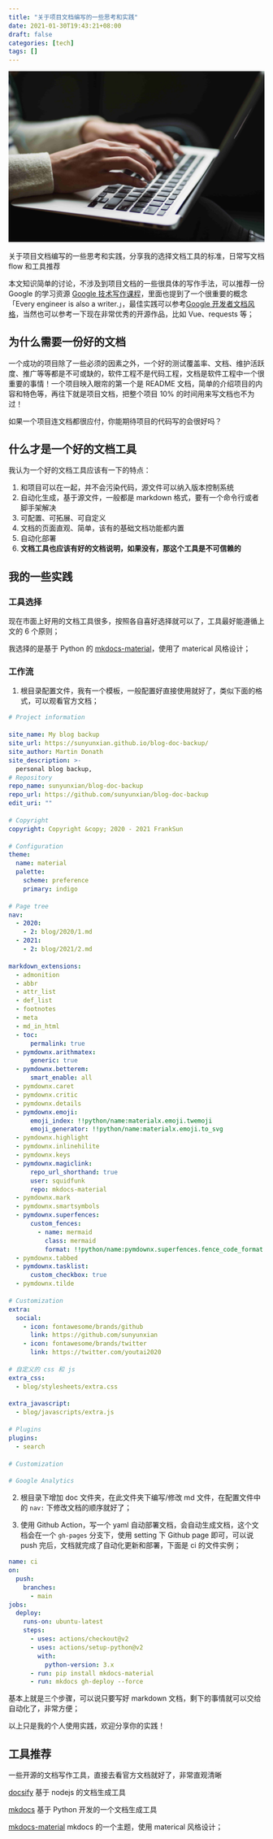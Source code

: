 ```yaml
---
title: "关于项目文档编写的一些思考和实践"
date: 2021-01-30T19:43:21+08:00
draft: false
categories: [tech]
tags: []
---
```


![about_tech](/images/tech_doc.jpg)

关于项目文档编写的一些思考和实践，分享我的选择文档工具的标准，日常写文档 flow 和工具推荐
<!-- more -->

本文知识简单的讨论，不涉及到项目文档的一些很具体的写作手法，可以推荐一份 Google 的学习资源 [Google 技术写作课程](https://developers.google.com/tech-writing)，里面也提到了一个很重要的概念「Every engineer is also a writer.」，最佳实践可以参考[Google 开发者文档风格](https://developers.google.com/style)，当然也可以参考一下现在非常优秀的开源作品，比如 Vue、requests 等；


## 为什么需要一份好的文档

一个成功的项目除了一些必须的因素之外，一个好的测试覆盖率、文档、维护活跃度、推广等等都是不可或缺的，软件工程不是代码工程，文档是软件工程中一个很重要的事情！一个项目映入眼帘的第一个是 README 文档，简单的介绍项目的内容和特色等，再往下就是项目文档，把整个项目 10% 的时间用来写文档也不为过！

如果一个项目连文档都很应付，你能期待项目的代码写的会很好吗？


## 什么才是一个好的文档工具

我认为一个好的文档工具应该有一下的特点：

1. 和项目可以在一起，并不会污染代码，源文件可以纳入版本控制系统
2. 自动化生成，基于源文件，一般都是 markdown 格式，要有一个命令行或者脚手架解决
3. 可配置、可拓展、可自定义
4. 文档的页面直观、简单，该有的基础文档功能都内置
5. 自动化部署
6. **文档工具也应该有好的文档说明，如果没有，那这个工具是不可信赖的**


## 我的一些实践

### 工具选择

现在市面上好用的文档工具很多，按照各自喜好选择就可以了，工具最好能遵循上文的 6 个原则；

我选择的是基于 Python 的 [mkdocs-material](https://squidfunk.github.io/mkdocs-material/)，使用了 materical 风格设计；


### 工作流

1. 根目录配置文件，我有一个模板，一般配置好直接使用就好了，类似下面的格式，可以观看官方文档；

```yaml
# Project information

site_name: My blog backup
site_url: https://sunyunxian.github.io/blog-doc-backup/
site_author: Martin Donath
site_description: >-
  personal blog backup, 
# Repository
repo_name: sunyunxian/blog-doc-backup
repo_url: https://github.com/sunyunxian/blog-doc-backup
edit_uri: ""

# Copyright
copyright: Copyright &copy; 2020 - 2021 FrankSun

# Configuration
theme:
  name: material
  palette:
    scheme: preference
    primary: indigo

# Page tree
nav:
  - 2020:
    - 2: blog/2020/1.md
  - 2021:
    - 2: blog/2021/2.md

markdown_extensions:
  - admonition
  - abbr
  - attr_list
  - def_list
  - footnotes
  - meta
  - md_in_html
  - toc:
      permalink: true
  - pymdownx.arithmatex:
      generic: true
  - pymdownx.betterem:
      smart_enable: all
  - pymdownx.caret
  - pymdownx.critic
  - pymdownx.details
  - pymdownx.emoji:
      emoji_index: !!python/name:materialx.emoji.twemoji
      emoji_generator: !!python/name:materialx.emoji.to_svg
  - pymdownx.highlight
  - pymdownx.inlinehilite
  - pymdownx.keys
  - pymdownx.magiclink:
      repo_url_shorthand: true
      user: squidfunk
      repo: mkdocs-material
  - pymdownx.mark
  - pymdownx.smartsymbols
  - pymdownx.superfences:
      custom_fences:
        - name: mermaid
          class: mermaid
          format: !!python/name:pymdownx.superfences.fence_code_format
  - pymdownx.tabbed
  - pymdownx.tasklist:
      custom_checkbox: true
  - pymdownx.tilde

# Customization
extra:
  social:
    - icon: fontawesome/brands/github
      link: https://github.com/sunyunxian
    - icon: fontawesome/brands/twitter
      link: https://twitter.com/youtai2020

# 自定义的 css 和 js
extra_css:
  - blog/stylesheets/extra.css

extra_javascript:
  - blog/javascripts/extra.js

# Plugins
plugins:
  - search

# Customization

# Google Analytics
```


2. 根目录下增加 doc 文件夹，在此文件夹下编写/修改 md 文件，在配置文件中的 `nav:` 下修改文档的顺序就好了；

3. 使用 Github Action，写一个 yaml 自动部署文档，会自动生成文档，这个文档会在一个 `gh-pages` 分支下，使用 setting 下 Github page 即可，可以说 push 完后，文档就完成了自动化更新和部署，下面是 ci 的文件实例；

```yaml
name: ci
on:
  push:
    branches:
      - main
jobs:
  deploy:
    runs-on: ubuntu-latest
    steps:
      - uses: actions/checkout@v2
      - uses: actions/setup-python@v2
        with:
          python-version: 3.x
      - run: pip install mkdocs-material
      - run: mkdocs gh-deploy --force
```

基本上就是三个步骤，可以说只要写好 markdown 文档，剩下的事情就可以交给自动化了，非常方便；

以上只是我的个人使用实践，欢迎分享你的实践！

## 工具推荐

一些开源的文档写作工具，直接去看官方文档就好了，非常直观清晰

[docsify](https://docsify.js.org/#/) 基于 nodejs 的文档生成工具

[mkdocs](https://www.mkdocs.org/) 基于 Python 开发的一个文档生成工具

[mkdocs-material](https://squidfunk.github.io/mkdocs-material/) mkdocs 的一个主题，使用 materical 风格设计；
